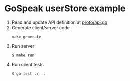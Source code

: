 # GoSpeak userStore example

1. Read and update API definition at [proto/api.go](./proto/api.go)
2. Generate client/server code
    ```
    make generate
    ```
3. Run server
    ```
    $ make run
    ```
4. Run client tests
    ```
    $ go test ./...
    ```
